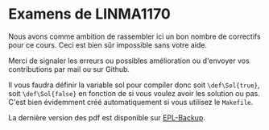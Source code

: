 Examens de LINMA1170
====================

Nous avons comme ambition de rassembler ici un bon nombre de correctifs
pour ce cours.
Ceci est bien sûr impossible sans votre aide.

Merci de signaler les erreurs ou possibles amélioration
ou d'envoyer vos contributions
par mail ou sur Github.

Il vous faudra définir la variable sol pour compiler donc soit
`\def\Sol{true}`, soit `\def\Sol{false}` en fonction de si vous voulez
avoir les solution ou pas.
C'est bien évidemment créé automatiquement si vous utilisez le `Makefile`.

La dernière version des pdf est disponible sur
[EPL-Backup](https://www.dropbox.com/sh/5a1dfg8e17bbgkw/bgVWq1icjf).
